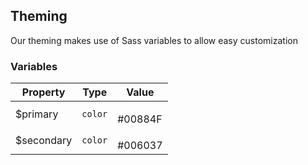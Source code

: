 ## Theming

Our theming makes use of Sass variables to allow easy customization

### Variables

| Property   | Type    | Value                                                        |
| ---------- | ------- | ------------------------------------------------------------ |
| $primary   | `color` | <div class="palette"><p class="primary"></p> #00884F</div>   |
| $secondary | `color` | <div class="palette"><p class="secondary"></p> #006037</div> |
